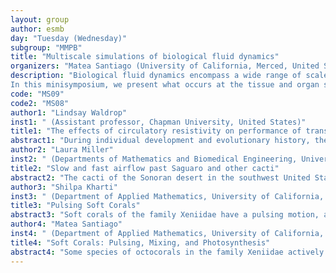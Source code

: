 ```yaml
---
layout: group
author: esmb
day: "Tuesday (Wednesday)"
subgroup: "MMPB"
title: "Multiscale simulations of biological fluid dynamics"
organizers: "Matea Santiago (University of California, Merced, United States), Shilpa Khatri (University of California, Merced, United States)"
description: "Biological fluid dynamics encompass a wide range of scales, from the organism to subcellular levels. The role of fluid dynamics in tissue, organ, and organism scales are of particular interest due to their providing high-level understanding of organism movement and physiology. These scales often involve solving systems of linear and non-linear partial-differential equations. Further, these biological applications typically involve complicated boundary conditions where the fluid interacts with an elastic or rigid moving structure, making these problems mathematically challenging. This has led to the development of advanced numerical methods to gain insight into these interesting problems.
In this minisymposium, we present what occurs at the tissue and organ scale where there are many interesting and valuable physiological applications where the role of biological fluid dynamics is significant. For instance, modeling different components of the circulatory system can require fluid dynamics at the organ scale, heart, or at the tissue scale, blood vessel, depending on the problem being investigated. Further we will also discuss the fluid dynamics at the organism scale, specifically fluid flows around sessile and motile marine organisms. These applications can provide insight into open questions relating to marine ecology, engineering problems, and mixing dynamics."
code: "MS09"
code2: "MS08"
author1: "Lindsay Waldrop"
inst1: " (Assistant professor, Chapman University, United States)"
title1: "The effects of circulatory resistivity on performance of transport by systems with tubular, peristaltic hearts"
abstract1: "During individual development and evolutionary history, the chambered hearts of vertebrate animals begin as contracting, tubular hearts that pump peristaltically. This system has been extensively studied in computational models, but typically with a simple, racetrack circulatory system. The circulatory systems of animals are often resistive, including the closed systems of vertebrates consisting of capillary beds at its smallest diameters and the semi-closed systems of tunicates which have a connected bed of very small vessels in the pharyngeal basket. We used an immersed boundary model of peristaltic pumping attached to different circulatory systems that are more resistive: a branch that divides the top of the tube into two smaller tubes, a tube that widens and contain round, fixed obstacles, and a branched system with obstacles. We varied the Womersley number, compression ratio, and compress frequency of the pumping heart for each circulatory system and analyzed the system using uncertainty quantification with generalized polynomial chaos scheme and by calculating Sobol indices to quantify global sensitivity. We found that more resistive circulatory systems resulted in a 50% drop in average flow speed  and a 33% drop in average volume flow rate within the circulatory systems of greater resistivity compared to the racetrack system. The pressure differential generated by the heart increased by 4.5 times in the system with the greatest resistivity. However, the cost of transport and work of pumping did not significantly increase, and the pattern of parameter sensitivity did not change with different circulatory systems. Results suggest that heart performance (cost of transport and flow) can be maximized by operating at lower pumping frequencies and higher Womersley numbers and that the relationship between performance and parameters do not change with the addition of resistive circulatory systems."
author2: "Laura Miller"
inst2: " (Departments of Mathematics and Biomedical Engineering, University of Arizona, United States)"
title2: "Slow and fast airflow past Saguaro and other cacti"
abstract2: "The cacti of the Sonoran desert in the southwest United States must deal with temperatures on the order of 120 degrees Farenheit and monsoons with wind speeds upwards of 100 miles per hour. It has been speculated that the ridges and spines of these cacti help dissipate heat in light wings, in addition to providing protection. It is also possible that the ridges and spines reduce drag acting on the cacti during strong winds. In this presentation, we use computational fluid dynamics to quantify the airflow around Saguaro and prickly pear cacti in both light and strong winds. The effects of the ridges and spines are systematically studied by smoothing the trunk and leaves. The resulting flow structures will be discussed in the context of drag reduction and heat dissipation."
author3: "Shilpa Kharti"
inst3: " (Department of Applied Mathematics, University of California, Merced, United States)"
title3: "Pulsing Soft Corals"
abstract3: "Soft corals of the family Xeniidae have a pulsing motion, a behavior not observed in many other sessile organisms. We are studying how this behavior may give these corals a competitive advantage, especially by allowing their symbiotic algae to photosynthesize to a greater extent. We will present computational simulations of the pulsations of the coral. Direct numerical simulations of the pulsing corals and the resulting fluid flow by solving the Navier-Stokes equations coupled with the immersed boundary method will be discussed.  We will present results of how the fluid flow created by the corals is modified as we vary parameters of the fluid and the pulsing motion."
author4: "Matea Santiago"
inst4: " (Department of Applied Mathematics, University of California, Merced, United States)"
title4: "Soft Corals: Pulsing, Mixing, and Photosynthesis"
abstract4: "Some species of octocorals in the family Xeniidae actively pulse their tentacles. It is hypothesized that the pulsing mixes the fluid which enhances the photosynthesis of their symbiotic algae. We will present mathematical models and numerical methods for the tentacle motion and fluid flow coupled with the photosynthesis. The numerical simulations are analyzed to understand the benefit of pulsing for mixing and photosynthesis in different parameter regimes. The fluid flow is used to build Poincaré maps, a common tool in dynamical systems, used to understand fluid transport in periodic flows. This tool is coupled with the photosynthesis simulations to understand the enhancement of photosynthesis due to the flow."
---
```

